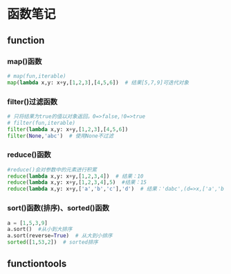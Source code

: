 # 函数笔记

## function

### map()函数

```python
# map(fun,iterable)
map(lambda x,y: x+y,[1,2,3],[4,5,6])  # 结果[5,7,9]可迭代对象
```

### filter()过滤函数

```python
# 只将结果为true的值以对象返回。0=>false,!0=>true
# filter(fun,iterable)
filter(lambda x,y: x+y,[1,2,3],[4,5,6])
filter(None,'abc')  # 使用None不过滤
```

### reduce()函数

```python
#reduce()会对参数中的元素进行积累
reduce(lambda x,y: x+y,[1,2,3,4])  # 结果：10
reduce(lambda x,y: x+y,[1,2,3,4],5)  #结果：15
reduce(lambda x,y: x+y,['a','b','c'],'d')  # 结果：'dabc',(d=>x,['a','b','c']依次=>y)
```

### sort()函数(排序)、sorted()函数

```python
a = [1,5,3,9]
a.sort()  #从小到大排序
a.sort(reverse=True)  # 从大到小排序
sorted([1,53,2])  # sorted排序
```

## functiontools